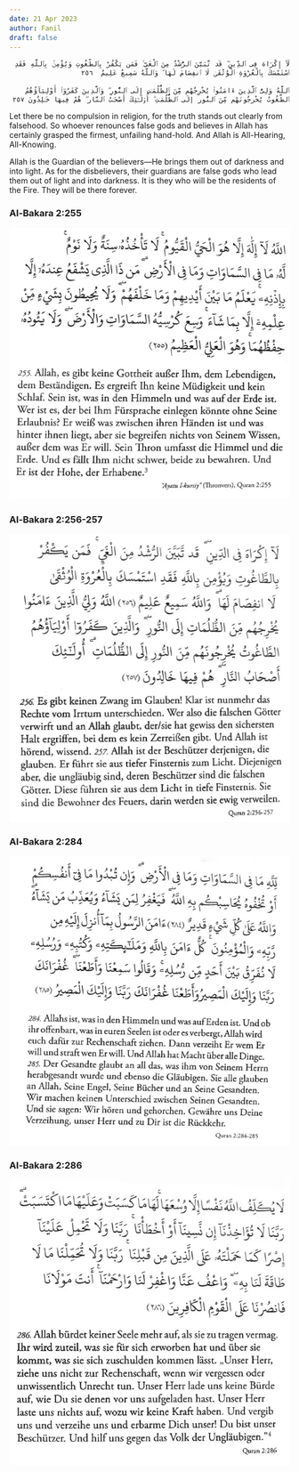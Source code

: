 ```yaml
---
date: 21 Apr 2023
author: Fanil
draft: false
---
```


<div dir="rtl">

	لَآ إِكْرَاهَ فِى ٱلدِّينِ ۖ قَد تَّبَيَّنَ ٱلرُّشْدُ مِنَ ٱلْغَىِّ ۚ فَمَن يَكْفُرْ بِٱلطَّـٰغُوتِ وَيُؤْمِنۢ بِٱللَّهِ فَقَدِ ٱسْتَمْسَكَ بِٱلْعُرْوَةِ ٱلْوُثْقَىٰ لَا ٱنفِصَامَ لَهَا ۗ وَٱللَّهُ سَمِيعٌ عَلِيمٌ  ٢٥٦

	ٱللَّهُ وَلِىُّ ٱلَّذِينَ ءَامَنُوا۟ يُخْرِجُهُم مِّنَ ٱلظُّلُمَـٰتِ إِلَى ٱلنُّورِ ۖ وَٱلَّذِينَ كَفَرُوٓا۟ أَوْلِيَآؤُهُمُ ٱلطَّـٰغُوتُ يُخْرِجُونَهُم مِّنَ ٱلنُّورِ إِلَى ٱلظُّلُمَـٰتِ ۗ أُو۟لَـٰٓئِكَ أَصْحَـٰبُ ٱلنَّارِ ۖ هُمْ فِيهَا خَـٰلِدُونَ ٢٥٧

</div>

Let there be no compulsion in religion, for the truth stands out clearly from falsehood. So whoever renounces false gods and believes in Allah has certainly grasped the firmest, unfailing hand-hold. And Allah is All-Hearing, All-Knowing.

Allah is the Guardian of the believers—He brings them out of darkness and into light. As for the disbelievers, their guardians are false gods who lead them out of light and into darkness. It is they who will be the residents of the Fire. They will be there forever.

### Al-Bakara 2:255

<img src="./bakara-255.webp" alt="Bakara 2:255"></br>

### Al-Bakara 2:256-257

<img src="./bakara-256-257.webp" alt="Bakara 2:256-257"></br>

### Al-Bakara 2:284

<img src="./bakara-284.webp" alt="Bakara 2:284-285"></br>

### Al-Bakara 2:286

<img src="./bakara-286.webp" alt="Bakara 2:286"></br>
